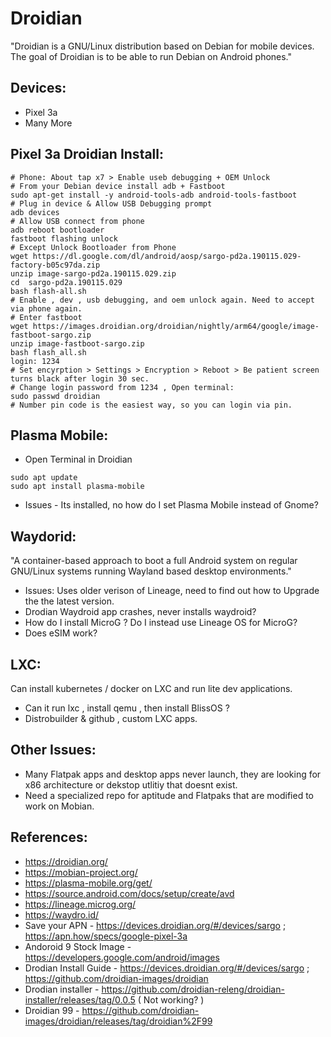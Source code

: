 Droidian
========
"Droidian is a GNU/Linux distribution based on Debian for mobile devices. The goal of Droidian is to be able to run Debian on Android phones."

Devices:
--------
* Pixel 3a
* Many More

Pixel 3a Droidian Install:
--------------------------
```
# Phone: About tap x7 > Enable useb debugging + OEM Unlock
# From your Debian device install adb + Fastboot
sudo apt-get install -y android-tools-adb android-tools-fastboot
# Plug in device & Allow USB Debugging prompt
adb devices
# Allow USB connect from phone
adb reboot bootloader
fastboot flashing unlock
# Except Unlock Bootloader from Phone
wget https://dl.google.com/dl/android/aosp/sargo-pd2a.190115.029-factory-b05c97da.zip
unzip image-sargo-pd2a.190115.029.zip
cd  sargo-pd2a.190115.029
bash flash-all.sh
# Enable , dev , usb debugging, and oem unlock again. Need to accept via phone again.
# Enter fastboot
wget https://images.droidian.org/droidian/nightly/arm64/google/image-fastboot-sargo.zip
unzip image-fastboot-sargo.zip
bash flash_all.sh
login: 1234
# Set encyrption > Settings > Encryption > Reboot > Be patient screen turns black after login 30 sec.
# Change login password from 1234 , Open terminal:
sudo passwd droidian 
# Number pin code is the easiest way, so you can login via pin.
```

Plasma Mobile:
--------------
* Open Terminal in Droidian
```
sudo apt update 
sudo apt install plasma-mobile
```
* Issues - Its installed, no how do I set Plasma Mobile instead of Gnome?

Waydorid:
---------
"A container-based approach to boot a full Android system on regular GNU/Linux systems running Wayland based desktop environments." 

* Issues: Uses older verison of Lineage, need to find out how to Upgrade the the latest version. 
* Drodian Waydroid app crashes, never installs waydroid?
* How do I install MicroG ? Do I instead use Lineage OS for MicroG?
* Does eSIM work? 

LXC:
---
Can install kubernetes / docker on LXC and run lite dev applications.
* Can it run lxc , install qemu , then install BlissOS ? 
* Distrobuilder & github , custom LXC apps. 

Other Issues:
-------------
* Many Flatpak apps and desktop apps never launch, they are looking for x86 architecture or dekstop utlitiy that doesnt exist.
* Need a specialized repo for aptitude and Flatpaks that are modified to work on Mobian. 

References:
-----------
* https://droidian.org/
* https://mobian-project.org/
* https://plasma-mobile.org/get/
* https://source.android.com/docs/setup/create/avd
* https://lineage.microg.org/
* https://waydro.id/
* Save your APN - https://devices.droidian.org/#/devices/sargo ; https://apn.how/specs/google-pixel-3a
* Andoroid 9 Stock Image - https://developers.google.com/android/images
* Drodian Install Guide - https://devices.droidian.org/#/devices/sargo ; https://github.com/droidian-images/droidian 
* Drodian installer - https://github.com/droidian-releng/droidian-installer/releases/tag/0.0.5 ( Not working? )
* Droidian 99 - https://github.com/droidian-images/droidian/releases/tag/droidian%2F99